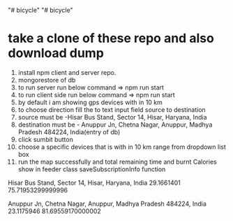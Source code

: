 "# bicycle" 
"# bicycle" 
# take a clone of these repo and also download dump
1. install npm  client and server repo.
2. mongorestore of db 
3. to run server run below command
=> npm run start
4. to run client  side run below command
=> npm run start
5. by default i am showing gps devices with in 10 km 
6. to choose direction fill the to text input field source to destination
7. source must be -Hisar Bus Stand, Sector 14, Hisar, Haryana, India
8. destination must be - Anuppur Jn, Chetna Nagar, Anuppur, Madhya Pradesh 484224, India(entry of db)
9. click sumbit button 
10. choose a specific devices that is with in 10 km range from dropdown list box
11. run the map successfully and total remaining time  and burnt Calories show in feeder class saveSubscriptionInfo function

Hisar Bus Stand, Sector 14, Hisar, Haryana, India
29.1661401
75.71953299999996

Anuppur Jn, Chetna Nagar, Anuppur, Madhya Pradesh 484224, India
23.1175946
81.69559170000002

